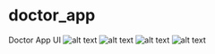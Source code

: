 # doctor_app
 Doctor App UI
![alt text](https://github.com/espadafajar/simpanan/blob/master/Screenshot_20201110_150941.jpg?raw=true)
![alt text](https://github.com/espadafajar/simpanan/blob/master/Screenshot_20201110_150944.jpg?raw=true)
![alt text](https://github.com/espadafajar/simpanan/blob/master/Screenshot_20201110_150948.jpg?raw=true)
![alt text](https://github.com/espadafajar/simpanan/blob/master/Screenshot_20201110_150959.jpg?raw=true)
